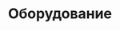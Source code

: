 ---
title: "Оборудование"
endpoint: "/api/equipments"
pageclass: "inner page-equipment loading"
equipment: true
---